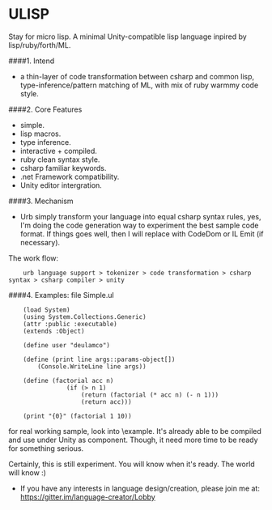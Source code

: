 # ULISP
Stay for micro lisp. 
A minimal Unity-compatible lisp language inpired by lisp/ruby/forth/ML.

####1. Intend
 - a thin-layer of code transformation between csharp and common lisp, type-inference/pattern matching of ML, with mix of ruby warmmy code style. 
 
####2. Core Features
 - simple.
 - lisp macros.
 - type inference.
 - interactive + compiled.
 - ruby clean syntax style.
 - csharp familiar keywords.
 - .net Framework compatibility.
 - Unity editor intergration.

####3. Mechanism
   
   - Urb simply transform your language into equal csharp syntax rules, yes, I'm doing the code generation way to experiment the best sample code format. If things goes well, then I will replace with CodeDom or IL Emit (if necessary).

The work flow:

        urb language support > tokenizer > code transformation > csharp syntax > csharp compiler > unity

####4. Examples: file Simple.ul

		(load System)
		(using System.Collections.Generic)
		(attr :public :executable)
		(extends :Object)

		(define user "deulamco")
		
		(define (print line args::params-object[])
		    (Console.WriteLine line args))
	
		(define (factorial acc n)
                    (if (> n 1)
                        (return (factorial (* acc n) (- n 1)))
                        (return acc)))
			
		(print "{0}" (factorial 1 10))

for real working sample, look into \example. 
It's already able to be compiled and use under Unity as component. 
Though, it need more time to be ready for something serious.

Certainly, this is still experiment.
 You will know when it's ready. 
 The world will know :)
 
 * If you have any interests in language design/creation, please join me at: https://gitter.im/language-creator/Lobby
